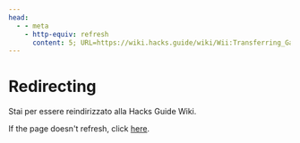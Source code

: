 ```yaml
---
head:
  - - meta
    - http-equiv: refresh
      content: 5; URL=https://wiki.hacks.guide/wiki/Wii:Transferring_Game_Saves
---
```


# Redirecting

Stai per essere reindirizzato alla Hacks Guide Wiki.

If the page doesn't refresh, click [here](https://wiki.hacks.guide/wiki/Wii:Transferring_Game_Saves).
